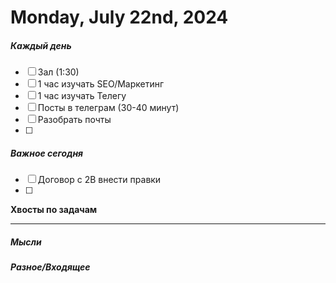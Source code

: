 # Monday, July 22nd, 2024

##### Каждый день
- [ ] Зал (1:30)
- [ ] 1 час изучать SEO/Маркетинг
- [ ] 1 час изучать Телегу
- [ ] Посты в телеграм  (30-40 минут)
- [ ] Разобрать почты
- [ ] 
##### Важное сегодня
- [ ] Договор с 2В внести правки
- [ ] 
**Хвосты по задачам**

---

##### Мысли

##### Разное/Входящее
